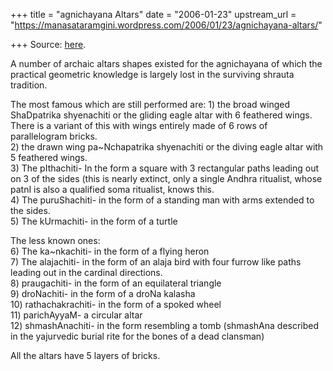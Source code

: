 +++
title = "agnichayana Altars"
date = "2006-01-23"
upstream_url = "https://manasataramgini.wordpress.com/2006/01/23/agnichayana-altars/"

+++
Source: [here](https://manasataramgini.wordpress.com/2006/01/23/agnichayana-altars/).

A number of archaic altars shapes existed for the agnichayana of which
the practical geometric knowledge is largely lost in the surviving
shrauta tradition.

The most famous which are still performed are: 1) the broad winged
ShaDpatrika shyenachiti or the gliding eagle altar with 6 feathered
wings. There is a variant of this with wings entirely made of 6 rows of
parallelogram bricks.  
2) the drawn wing pa\~Nchapatrika shyenachiti or the diving eagle altar
with 5 feathered wings.  
3) The pIthachiti- In the form a square with 3 rectangular paths leading
out on 3 of the sides (this is nearly extinct, only a single Andhra
ritualist, whose patnI is also a qualified soma ritualist, knows this.  
4) The puruShachiti- in the form of a standing man with arms extended to
the sides.  
5) The kUrmachiti- in the form of a turtle

The less known ones:  
6) The ka\~nkachiti- in the form of a flying heron  
7) The alajachiti- in the form of an alaja bird with four furrow like
paths leading out in the cardinal directions.  
8) praugachiti- in the form of an equilateral triangle  
9) droNachiti- in the form of a droNa kalasha  
10) rathachakrachiti- in the form of a spoked wheel  
11) parichAyyaM- a circular altar  
12) shmashAnachiti- in the form resembling a tomb (shmashAna described
in the yajurvedic burial rite for the bones of a dead clansman)

All the altars have 5 layers of bricks.

